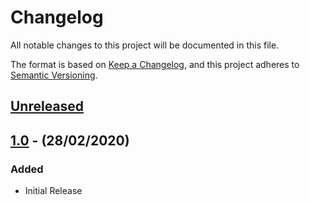 # Changelog

All notable changes to this project will be documented in this file.

The format is based on [Keep a Changelog](https://keepachangelog.com/en/1.0.0/),
and this project adheres to [Semantic Versioning](https://semver.org/spec/v2.0.0.html).

## [Unreleased]

## [1.0] - (28/02/2020)

### Added
- Initial Release

[Unreleased]: https://github.com/bristol-su/assign-roles/compare/v1.0...HEAD
[1.0]: https://github.com/bristol-su/assign-roles/releases/tag/v1.0